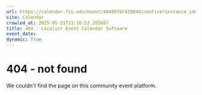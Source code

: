 ```yaml
---
url: https://calendar.fiu.edu/event/49489707459844/confirm?instance_id=49489707487506&return=https%3A%2F%2Fcalendar.fiu.edu%2Fcalendar%3Fevent_types%255B%255D%3D127590
site: Calendar
crawled_at: 2025-05-21T11:16:53.205687
title: 404 - Localist Event Calendar Software
event_date: 
dynamic: True
---
```


# 404 - not found
We couldn't find the page on this community event platform.

